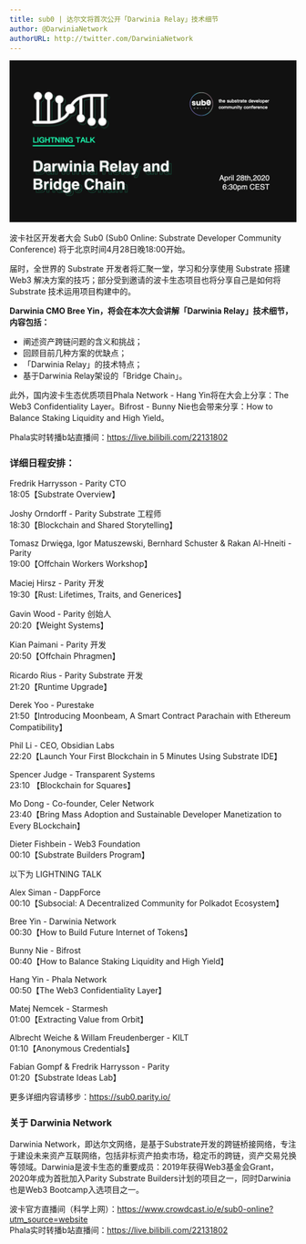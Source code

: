 ```yaml
---
title: sub0 | 达尔文将首次公开「Darwinia Relay」技术细节
author: @DarwiniaNetwork
authorURL: http://twitter.com/DarwiniaNetwork
---
```


![](assets/2020-04-28-sub0-online.png)

波卡社区开发者大会 Sub0 (Sub0 Online: Substrate Developer Community Conference) 将于北京时间4月28日晚18:00开始。

<!--truncate-->

届时，全世界的 Substrate 开发者将汇聚一堂，学习和分享使用 Substrate 搭建 Web3 解决方案的技巧；部分受到邀请的波卡生态项目也将分享自己是如何将 Substrate 技术运用项目构建中的。

**Darwinia CMO Bree Yin，将会在本次大会讲解「Darwinia Relay」技术细节，内容包括：**

- 阐述资产跨链问题的含义和挑战；
- 回顾目前几种方案的优缺点；
- 「Darwinia Relay」的技术特点；
- 基于Darwinia Relay架设的「Bridge Chain」。

此外，国内波卡生态优质项目Phala Network - Hang Yin将在大会上分享：The Web3 Confidentiality Layer。Bifrost - Bunny Nie也会带来分享：How to Balance Staking Liquidity and High Yield。

Phala实时转播b站直播间：https://live.bilibili.com/22131802

### 详细日程安排：

Fredrik Harrysson - Parity CTO  
18:05【Substrate Overview】

Joshy Orndorff - Parity Substrate 工程师  
18:30【Blockchain and Shared Storytelling】

Tomasz Drwięga, Igor Matuszewski, Bernhard Schuster & Rakan Al-Hneiti - Parity  
19:00【Offchain Workers Workshop】

Maciej Hirsz - Parity 开发  
19:30【Rust: Lifetimes, Traits, and Generices】

Gavin Wood - Parity 创始人  
20:20【Weight Systems】

Kian Paimani - Parity 开发  
20:50【Offchain Phragmen】

Ricardo Rius - Parity Substrate 开发  
21:20【Runtime Upgrade】

Derek Yoo - Purestake  
21:50【Introducing Moonbeam, A Smart Contract Parachain with Ethereum Compatibility】

Phil Li - CEO, Obsidian Labs  
22:20【Launch Your First Blockchain in 5 Minutes Using Substrate IDE】

Spencer Judge - Transparent Systems  
23:10 【Blockchain for Squares】

Mo Dong - Co-founder, Celer Network  
23:40【Bring Mass Adoption and Sustainable Developer Manetization to Every BLockchain】

Dieter Fishbein - Web3 Foundation  
00:10【Substrate Builders Program】

以下为 LIGHTNING TALK

Alex Siman - DappForce  
00:10【Subsocial: A Decentralized Community for Polkadot Ecosystem】

Bree Yin - Darwinia Network  
00:30【How to Build Future Internet of Tokens】

Bunny Nie - Bifrost  
00:40【How to Balance Staking Liquidity and High Yield】

Hang Yin - Phala Network  
00:50【The Web3 Confidentiality Layer】

Matej Nemcek - Starmesh  
01:00【Extracting Value from Orbit】

Albrecht Weiche & Willam Freudenberger - KILT  
01:10【Anonymous Credentials】

Fabian Gompf & Fredrik Harrysson - Parity  
01:20【Substrate Ideas Lab】

更多详细内容请移步：https://sub0.parity.io/

### 关于 Darwinia Network

Darwinia Network，即达尔文网络，是基于Substrate开发的跨链桥接网络，专注于建设未来资产互联网络，包括非标资产拍卖市场，稳定币的跨链，资产交易兑换等领域。Darwinia是波卡生态的重要成员：2019年获得Web3基金会Grant，2020年成为首批加入Parity Substrate Builders计划的项目之一，同时Darwinia也是Web3 Bootcamp入选项目之一。

波卡官方直播间（科学上网）：https://www.crowdcast.io/e/sub0-online?utm_source=website  
Phala实时转播b站直播间：https://live.bilibili.com/22131802